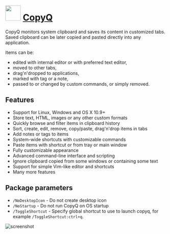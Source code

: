 # <img src="https://cdn.rawgit.com/majkinetor/chocolatey/master/copyq/icon.png" width="48" height="48"/> [CopyQ](https://chocolatey.org/packages/copyq)

CopyQ monitors system clipboard and saves its content in customized tabs. Saved clipboard can be later copied and pasted directly into any application.

Items can be:

* edited with internal editor or with preferred text editor,
* moved to other tabs,
* drag'n'dropped to applications,
* marked with tag or a note,
* passed to or changed by custom commands, or simply removed.

## Features

* Support for Linux, Windows and OS X 10.9+
* Store text, HTML, images or any other custom formats
* Quickly browse and filter items in clipboard history
* Sort, create, edit, remove, copy/paste, drag'n'drop items in tabs
* Add notes or tags to items
* System-wide shortcuts with customizable commands
* Paste items with shortcut or from tray or main window
* Fully customizable appearance
* Advanced command-line interface and scripting
* Ignore clipboard copied from some windows or containing some text
* Support for simple Vim-like editor and shortcuts
* Many more features

## Package parameters

* `/NoDesktopIcon` - Do not create desktop icon
* `/NoStartup`   - Do not run CopyQ on OS startup
* `/ToggleShortcut` - Specify global shortcut to use to launch copyq, for example `/ToggleShortcut:ctrl+q`.

![screenshot](https://cdn.rawgit.com/majkinetor/chocolatey/master/copyq/screenshot.png)
